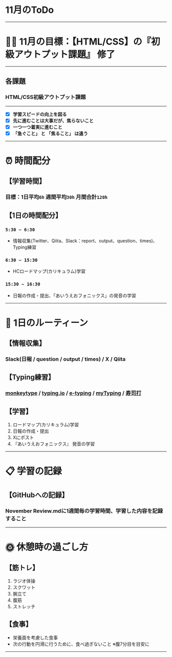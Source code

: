 # 11月のToDo
***


# 🏋🏻 11月の目標：【HTML/CSS】の『初級アウトプット課題』 修了
***


## 各課題
### HTML/CSS初級アウトプット課題
***


- [x]  **学習スピードの向上を図る**
- [x]  **先に進むことは大事だが、焦らないこと**
- [x]  **一つ一つ着実に進むこと**
- [x]  **「急ぐこと」 と 「焦ること」 は違う**
***


# ⏰ 時間配分
## 【学習時間】
### 目標：1日平均`6h` 週間平均`30h` 月間合計`120h`
## 【1日の時間配分】
### `5:30 ~ 6:30`
- 情報収集(Twitter、Qiita、Slack：report、output、question、times)、Typing練習
### `6:30 ~ 15:30`
- HCロードマップ(カリキュラム)学習
### `15:30 ~ 16:30`
- 日報の作成・提出、「あいうえおフォニックス」の発音の学習
***


# 🕺 1日のルーティーン
## 【情報収集】
### Slack(日報 / question / output / times) / X / Qiita
## 【Typing練習】
### [monkeytype](https://monkeytype.com) / [typing.io](https://typing.io) / [e-typing](https://www.e-typing.ne.jp) / [myTyping](https://typing.twi1.me/) / [寿司打](https://sushida.net/play.html) 
## 【学習】
1. ロードマップ(カリキュラム)学習
2. 日報の作成・提出
3. Xにポスト
4. 『あいうえおフォニックス』 発音の学習
***


# 📋 学習の記録
## 【GitHubへの記録】
### November Review.mdに1週間毎の学習時間、学習した内容を記録すること
***


# 🌞 休憩時の過ごし方
## 【筋トレ】
1. ラジオ体操
2. スクワット
3. 腕立て
4. 腹筋
5. ストレッチ
## 【食事】
- 栄養面を考慮した食事
- 次の行動を円滑に行うために、食べ過ぎないこと ※腹7分目を目安に
***
